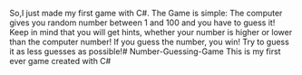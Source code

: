 So,I just made my first game with C#. The Game is simple: The computer gives you random number between 1 and 100 and you have to guess it! Keep in mind that you will get hints, whether your number is higher or lower than the computer number! If you guess the number, you win! Try to guess it as less guesses as possible!# Number-Guessing-Game
This is my first ever game created with C#
